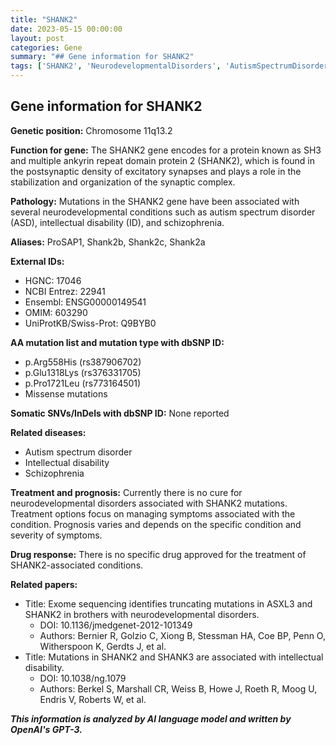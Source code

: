 ```yaml
---
title: "SHANK2"
date: 2023-05-15 00:00:00
layout: post
categories: Gene
summary: "## Gene information for SHANK2"
tags: ['SHANK2', 'NeurodevelopmentalDisorders', 'AutismSpectrumDisorder', 'IntellectualDisability', 'Schizophrenia', 'SynapticComplex', 'Mutations', 'TreatmentOptions']
---
```


## Gene information for SHANK2

**Genetic position:** Chromosome 11q13.2 

**Function for gene:** The SHANK2 gene encodes for a protein known as SH3 and multiple ankyrin repeat domain protein 2 (SHANK2), which is found in the postsynaptic density of excitatory synapses and plays a role in the stabilization and organization of the synaptic complex.

**Pathology:** Mutations in the SHANK2 gene have been associated with several neurodevelopmental conditions such as autism spectrum disorder (ASD), intellectual disability (ID), and schizophrenia.

**Aliases:** ProSAP1, Shank2b, Shank2c, Shank2a

**External IDs:**
- HGNC: 17046
- NCBI Entrez: 22941
- Ensembl: ENSG00000149541
- OMIM: 603290
- UniProtKB/Swiss-Prot: Q9BYB0

**AA mutation list and mutation type with dbSNP ID:**
- p.Arg558His (rs387906702)
- p.Glu1318Lys (rs376331705)
- p.Pro1721Leu (rs773164501)
- Missense mutations

**Somatic SNVs/InDels with dbSNP ID:** None reported

**Related diseases:** 
- Autism spectrum disorder
- Intellectual disability
- Schizophrenia

**Treatment and prognosis:** Currently there is no cure for neurodevelopmental disorders associated with SHANK2 mutations. Treatment options focus on managing symptoms associated with the condition. Prognosis varies and depends on the specific condition and severity of symptoms.

**Drug response:** There is no specific drug approved for the treatment of SHANK2-associated conditions.

**Related papers:**
- Title: Exome sequencing identifies truncating mutations in ASXL3 and SHANK2 in brothers with neurodevelopmental disorders.
  - DOI: 10.1136/jmedgenet-2012-101349
  - Authors: Bernier R, Golzio C, Xiong B, Stessman HA, Coe BP, Penn O, Witherspoon K, Gerdts J, et al. 
- Title: Mutations in SHANK2 and SHANK3 are associated with intellectual disability.
  - DOI: 10.1038/ng.1079
  - Authors: Berkel S, Marshall CR, Weiss B, Howe J, Roeth R, Moog U, Endris V, Roberts W, et al.

**_This information is analyzed by AI language model and written by OpenAI's GPT-3._**